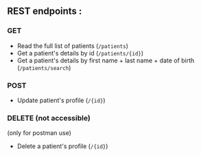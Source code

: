 ## REST endpoints :
### GET
* Read the full list of patients (`/patients`)
* Get a patient's details by id (`/patients/{id}`)
* Get a patient's details by first name + last name + date of birth (`/patients/search`)
### POST
* Update patient's profile (`/{id}`)
### DELETE (not accessible)
(only for postman use)
* Delete a patient's profile (`/{id}`)